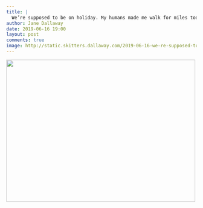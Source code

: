 ```yaml
---
title: |
  We’re supposed to be on holiday. My humans made me walk for miles today. In the rain. Honestly!
author: Jane Dallaway
date: 2019-06-16 19:00
layout: post
comments: true
image: http://static.skitters.dallaway.com/2019-06-16-we-re-supposed-to-be-on-holiday--my-humans-made-me-walk-for-miles-today--in-the-rain--honestly-thumb-1-IMG-9415.JPG
---
```


<div>
        <a href="http://static.skitters.dallaway.com/2019-06-16-we-re-supposed-to-be-on-holiday--my-humans-made-me-walk-for-miles-today--in-the-rain--honestly-fullsize-1-IMG-9415.JPG">
          <img src="http://static.skitters.dallaway.com/2019-06-16-we-re-supposed-to-be-on-holiday--my-humans-made-me-walk-for-miles-today--in-the-rain--honestly-thumb-1-IMG-9415.JPG" width="500" height="375"/>
        </a>
      </div>


  
      